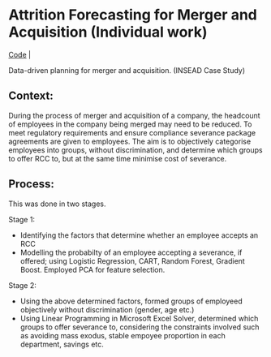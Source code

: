 # Attrition Forecasting for Merger and Acquisition (Individual work)
[Code](https://github.com/SoumyaO/Attrition-forecasting-for-merger/OgotiSoumyaSMM750.ipynb) |

Data-driven planning for merger and acquisition. (INSEAD Case Study)

## Context:
During the process of merger and acquisition of a company, the headcount of employees in the company being merged may need to be reduced. To meet regulatory requirements and ensure compliance severance package agreements are given to employees. The aim is to objectively categorise employees into groups, without discrimination, and determine which groups to offer RCC to, but at the same time minimise cost of severance.

## Process:
This was done in two stages.

Stage 1:
- Identifying the factors that determine whether an employee accepts an RCC
- Modelling the probabilty of an employee accepting a severance, if offered; using Logistic Regression, CART, Random Forest, Gradient Boost. Employed PCA for feature selection.

Stage 2: 
- Using the above determined factors, formed groups of employeed objectively without discrimination (gender, age etc.)
- Using Linear Programming in Microsoft Excel Solver, determined which groups to offer severance to, considering the constraints involved such as avoiding mass exodus, stable empoyee proportion in each department, savings etc.